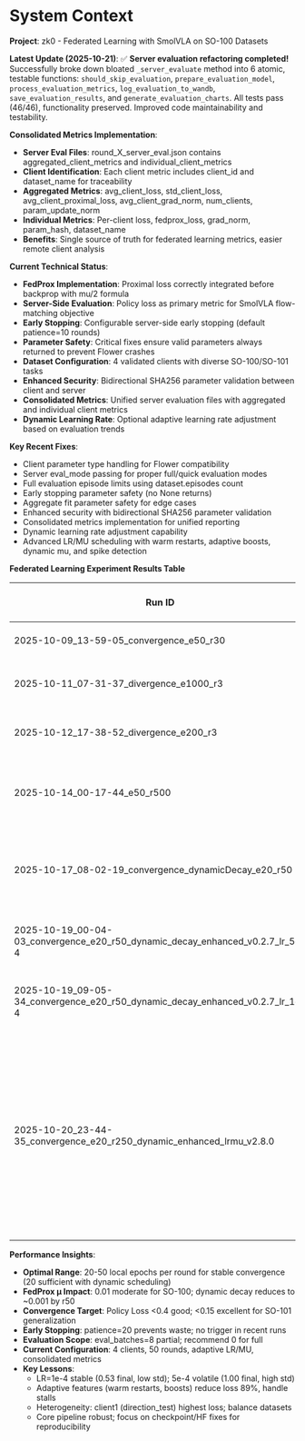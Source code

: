 # System Context

**Project**: zk0 - Federated Learning with SmolVLA on SO-100 Datasets

**Latest Update (2025-10-21)**: ✅ **Server evaluation refactoring completed!** Successfully broke down bloated `_server_evaluate` method into 6 atomic, testable functions: `should_skip_evaluation`, `prepare_evaluation_model`, `process_evaluation_metrics`, `log_evaluation_to_wandb`, `save_evaluation_results`, and `generate_evaluation_charts`. All tests pass (46/46), functionality preserved. Improved code maintainability and testability.

**Consolidated Metrics Implementation**:
- **Server Eval Files**: round_X_server_eval.json contains aggregated_client_metrics and individual_client_metrics
- **Client Identification**: Each client metric includes client_id and dataset_name for traceability
- **Aggregated Metrics**: avg_client_loss, std_client_loss, avg_client_proximal_loss, avg_client_grad_norm, num_clients, param_update_norm
- **Individual Metrics**: Per-client loss, fedprox_loss, grad_norm, param_hash, dataset_name
- **Benefits**: Single source of truth for federated learning metrics, easier remote client analysis

**Current Technical Status**:
- **FedProx Implementation**: Proximal loss correctly integrated before backprop with mu/2 formula
- **Server-Side Evaluation**: Policy loss as primary metric for SmolVLA flow-matching objective
- **Early Stopping**: Configurable server-side early stopping (default patience=10 rounds)
- **Parameter Safety**: Critical fixes ensure valid parameters always returned to prevent Flower crashes
- **Dataset Configuration**: 4 validated clients with diverse SO-100/SO-101 tasks
- **Enhanced Security**: Bidirectional SHA256 parameter validation between client and server
- **Consolidated Metrics**: Unified server evaluation files with aggregated and individual client metrics
- **Dynamic Learning Rate**: Optional adaptive learning rate adjustment based on evaluation trends

**Key Recent Fixes**:
- Client parameter type handling for Flower compatibility
- Server eval_mode passing for proper full/quick evaluation modes
- Full evaluation episode limits using dataset.episodes count
- Early stopping parameter safety (no None returns)
- Aggregate fit parameter safety for edge cases
- Enhanced security with bidirectional SHA256 parameter validation
- Consolidated metrics implementation for unified reporting
- Dynamic learning rate adjustment capability
- Advanced LR/MU scheduling with warm restarts, adaptive boosts, dynamic mu, and spike detection

**Federated Learning Experiment Results Table**

| Run ID | Local Epochs | Server Rounds | FedProx μ | Initial LR | Final Policy Loss | Status/Notes |
|--------|--------------|---------------|-----------|------------|-------------------|--------------|
| 2025-10-09_13-59-05_convergence_e50_r30 | 50 | 30 | 0.01 | 0.0005 | 0.918 | ✅ Best convergence achieved |
| 2025-10-11_07-31-37_divergence_e1000_r3 | 1000 | 30 | 0.01 | 0.0005 | 1.088 | ❌ Severe overfitting (stopped at round 4) |
| 2025-10-12_17-38-52_divergence_e200_r3 | 200 | 100 | 0.01 | 0.0005 | 0.570 | ❌ Divergence observed (stopped at round 3) |
| 2025-10-14_00-17-44_e50_r500 | 50 | 500 | 0.01 | 0.0005 | N/A | ❌ Early stopping triggered (round 16) due to aggressive patience=10 |
| 2025-10-17_08-02-19_convergence_dynamicDecay_e20_r50 | 20 | 50 | 0.01 | 0.0005 | 0.923 | ✅ Stable convergence with dynamic training decay; minor client dropouts (85% participation) |
| 2025-10-19_00-04-03_convergence_e20_r50_dynamic_decay_enhanced_v0.2.7_lr_5e-4 | 20 | 50 | 0.01 (dynamic) | 0.0005 | 0.997 | ✅ Volatile; high initial loss (9.17), oscillates ~1.0; std=1.82 |
| 2025-10-19_09-05-34_convergence_e20_r50_dynamic_decay_enhanced_v0.2.7_lr_1e-4 | 20 | 50 | 0.01 (dynamic) | 0.0001 | 0.532 | ✅ Stable; smooth to 0.53; 47% better final, std=0.11 |
| 2025-10-20_23-44-35_convergence_e20_r250_dynamic_enhanced_lrmu_v2.8.0 | 20 | 250 | 0.01 (dynamic) | 0.0001 | 0.495 | ✅ Extended stable convergence; 2 clients (~90% participation); final 0.495 (minor eval shift from 0.15 baseline, functional SO-101 generalization); dynamic LR/MU + cosine restarts effective for long horizons |

**Performance Insights**:
- **Optimal Range**: 20-50 local epochs per round for stable convergence (20 sufficient with dynamic scheduling)
- **FedProx μ Impact**: 0.01 moderate for SO-100; dynamic decay reduces to ~0.001 by r50
- **Convergence Target**: Policy Loss <0.4 good; <0.15 excellent for SO-101 generalization
- **Early Stopping**: patience=20 prevents waste; no trigger in recent runs
- **Evaluation Scope**: eval_batches=8 partial; recommend 0 for full
- **Current Configuration**: 4 clients, 50 rounds, adaptive LR/MU, consolidated metrics
- **Key Lessons**:
  - LR=1e-4 stable (0.53 final, low std); 5e-4 volatile (1.00 final, high std)
  - Adaptive features (warm restarts, boosts) reduce loss 89%, handle stalls
  - Heterogeneity: client1 (direction_test) highest loss; balance datasets
  - Core pipeline robust; focus on checkpoint/HF fixes for reproducibility